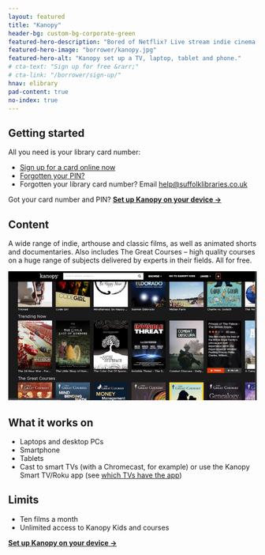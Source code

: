 ```yaml
---
layout: featured
title: "Kanopy"
header-bg: custom-bg-corporate-green
featured-hero-description: "Bored of Netflix? Live stream indie cinema, documentaries, courses and children’s entertainment for free."
featured-hero-image: "borrower/kanopy.jpg"
featured-hero-alt: "Kanopy set up a TV, laptop, tablet and phone."
# cta-text: "Sign up for free &rarr;"
# cta-link: "/borrower/sign-up/"
hnav: elibrary
pad-content: true
no-index: true
---
```


<div class="measure-wide center custom-visited" markdown="1">

## Getting started

All you need is your library card number:

- [Sign up for a card online now](/help/joining-the-library/)
- [Forgotten your PIN?](https://suffolk.spydus.co.uk/cgi-bin/spydus.exe/PGM/OPAC/CCOPT/RPWD/1)
- Forgotten your library card number? Email help@suffolklibraries.co.uk

Got your card number and PIN? **[Set up Kanopy on your device &rarr;](/elibrary/kanopy/)**

## Content

A wide range of indie, arthouse and classic films, as well as animated shorts and documentaries. Also includes The Great Courses – high quality courses on a huge range of subjects delivered by experts in their fields. All for free.

<img class="db mv3 pa0" src="/images/borrower/kanopy-2.jpg" alt="Kanopy screenshot with links to films, documentaries and courses.">

## What it works on

- Laptops and desktop PCs
- Smartphone
- Tablets
- Cast to smart TVs (with a Chromecast, for example) or use the Kanopy Smart TV/Roku app (see [which TVs have the app](https://help.kanopy.com/hc/en-us/articles/360019042413-Kanopy-TV-Apps))

## Limits

- Ten films a month
- Unlimited access to Kanopy Kids and courses

**[Set up Kanopy on your device &rarr;](/elibrary/kanopy/)**

</div>
